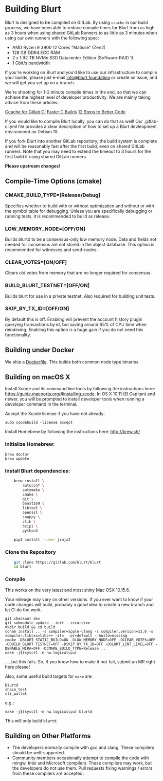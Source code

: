 # Building Blurt

Blurt is designed to be compiled on GitLab.  By using `ccache` in our build process, we have been able to reduce compile times for Blurt from as high as 3 hours when using shared GitLab Runners to as little as 3 minutes when using our own runners with the following spec:

* AMD Ryzen 9 3900 12 Cores "Matisse" (Zen2)
* 128 GB DDR4 ECC RAM
* 2 x 1.92 TB NVMe SSD Datacenter Edition (Software-RAID 1)
* 1 Gbit/s bandwidth

If you're working on Blurt and you'd like to use our infrastructure to compile your builds, please just e-mail info@blurt.foundation or create an issue, and we will get you set up on a branch.  

We're shooting for 1-2 minute compile times in the end, so that we can achieve the highest level of developer productivity.  We are mainly taking advice from these  articles:

[Ccache for Gitlab CI](https://gould.cx/ted/blog/2017/06/10/ccache-for-Gitlab-CI/)
[Faster C Builds](https://www.bitsnbites.eu/faster-c-builds/)
[12 Steps to Better Code](https://www.joelonsoftware.com/2000/08/09/the-joel-test-12-steps-to-better-code/)

If you would like to compile Blurt locally, you can do that as well!  Our .gitlab-ci.yml file provides a clear description of how to set up a Blurt devleopment environment on Debian 10.  

If you fork Blurt into another GitLab repository, the build system is complete and will be reasonably fast after the first build, even on shared GitLab runners.   Note that you may need to extend the timeout to 3 hours for the first build if using shared GitLab runners. 

**Please upstream changes!**

## Compile-Time Options (cmake)

### CMAKE_BUILD_TYPE=[Release/Debug]

Specifies whether to build with or without optimization and without or with
the symbol table for debugging. Unless you are specifically debugging or
running tests, it is recommended to build as release.

### LOW_MEMORY_NODE=[OFF/ON]

Builds blurtd to be a consensus-only low memory node. Data and fields not
needed for consensus are not stored in the object database.  This option is
recommended for witnesses and seed-nodes.

### CLEAR_VOTES=[ON/OFF]

Clears old votes from memory that are no longer required for consensus.

### BUILD_BLURT_TESTNET=[OFF/ON]

Builds blurt for use in a private testnet. Also required for building unit tests.

### SKIP_BY_TX_ID=[OFF/ON]

By default this is off. Enabling will prevent the account history plugin querying transactions 
by id, but saving around 65% of CPU time when reindexing. Enabling this option is a
huge gain if you do not need this functionality.

## Building under Docker

We ship a [Dockerfile](https://gitlab.com/blurt/docker).  This builds both common node type binaries.

## Building on macOS X

Install Xcode and its command line tools by following the instructions here:
https://guide.macports.org/#installing.xcode.  In OS X 10.11 (El Capitan)
and newer, you will be prompted to install developer tools when running a
developer command in the terminal.

Accept the Xcode license if you have not already:

    sudo xcodebuild -license accept

Install Homebrew by following the instructions here: http://brew.sh/

### Initialize Homebrew:

    brew doctor
    brew update

### Install Blurt dependencies:

```bash
    brew install \
        autoconf \
        automake \
        cmake \
        git \
        boost160 \
        libtool \
        openssl \
        snappy \
        zlib \
        bzip2 \
        python3
        
    pip3 install --user jinja2
```

### Clone the Repository

```bash
    git clone https://gitlab.com/blurt/blurt
    cd blurt
```

### Compile
This works on the very latest and most shiny Mac OSX 10.15.6.  

Your mileage may vary on other versions.  If you ever want to know if your code changes will build, probably a good idea to create a new branch and let CI do the work.  

    git checkout dev
    git submodule update --init --recursive
    mkdir build && cd build
    conan install .. -s compiler=apple-clang -s compiler.version=11.0 -s compiler.libcxx=libc++ -if=. -pr=default --build=missing
    cmake -DBLURT_STATIC_BUILD=ON -DLOW_MEMORY_NODE=OFF -DCLEAR_VOTES=OFF -DBUILD_BLURT_TESTNET=OFF -DSKIP_BY_TX_ID=OFF -DBLURT_LINT_LEVEL=OFF -DENABLE_MIRA=OFF -DCMAKE_BUILD_TYPE=Release ..
    make -j$(sysctl -n hw.logicalcpu)
    
.....but this fails.  So, if you know how to make it not-fail, submit an MR right here please!

Also, some useful build targets for `make` are:

    blurtd
    chain_test
    cli_wallet

e.g.:

    make -j$(sysctl -n hw.logicalcpu) blurtd

This will only build `blurtd`.

## Building on Other Platforms

- The developers normally compile with gcc and clang. These compilers should
  be well-supported.
- Community members occasionally attempt to compile the code with mingw,
  Intel and Microsoft compilers. These compilers may work, but the
  developers do not use them. Pull requests fixing warnings / errors from
  these compilers are accepted.
